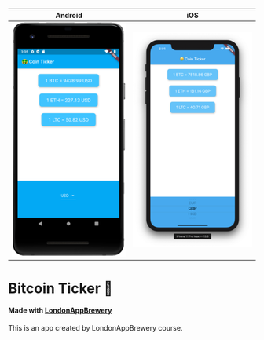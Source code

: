 Android             |  iOS
:-------------------------:|:-------------------------:
![Android screenshot](https://github.com/i2gor87/bitcoin-ticker-flutter/blob/master/images/bitcoin-ticker_android.png)  |  ![iOS screenshot](https://github.com/i2gor87/bitcoin-ticker-flutter/blob/master/images/bitcoin-ticker_ios.png)


# Bitcoin Ticker 🤑

#### Made with [LondonAppBrewery](https://www.appbrewery.co/)

This is an app created by LondonAppBrewery course.

